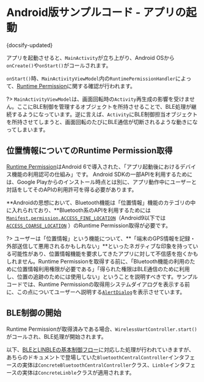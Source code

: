 # Android版サンプルコード - アプリの起動

{docsify-updated}

アプリを起動させると、`MainActivity`が立ち上がり、Android OSから`onCreate()`や`onStart()`がコールされます。

`onStart()`時、`MainActivityViewModel`内の`RuntimePermissionHandler`によって、[Runtime Permission]( #位置情報についてのruntime-permission取得 )に関する確認が行われます。

?> `MainActivityViewModel`は、画面回転時の`Activity`再生成の影響を受けません。ここにBLE制御を管理するオブジェクトを所持させることで、BLE処理が継続するようになっています。逆に言えば、`Activity`にBLE制御担当オブジェクトを所持させてしまうと、画面回転のたびにBLE通信が切断されるような動きになってしまいます。


## 位置情報についてのRuntime Permission取得

[Runtime Permission]( https://developer.android.com/training/permissions/requesting?hl=ja9 )はAndroid 6で導入された、「アプリ起動後におけるデバイス機能の利用認可の仕組み」です。
Android SDKの一部APIを利用するためには、Google Playからのインストール時点とは別に、アプリ動作中にユーザーと対話をしてそのAPIの利用許可を得る必要があります。

**Androidの思想において、Bluetooth機能は「位置情報」機能のカテゴリの中に入れられており、**Bluetooth系のAPIを利用するためには[`Manifest.permission.ACCESS_FINE_LOCATION`]( https://developer.android.com/reference/android/Manifest.permission#ACCESS_FINE_LOCATION )（Android9以下では[`ACCESS_COARSE_LOCATION`]( https://developer.android.com/reference/android/Manifest.permission#ACCESS_COARSE_LOCATION) ）のRuntime Permission取得が必要です。

?> ユーザーは「位置情報」という機能について、**「端末のGPS情報を記録・外部送信して悪用されるかもしれない」**といったネガティブな印象を持っている可能性があり、位置情報機能を要求してきたアプリに対して不信感を抱くかもしれません。Runtime Permissionを取得する前に、「Bluetooth機能の利用のために位置情報利用権限が必要である」「得られた権限はBLE通信のために利用し、位置の追跡のためには使用しない」ということを説明すべきです。サンプルコードでは、Runtime Permissionの取得用システムダイアログを表示する前に、この点についてユーザーへ説明する[`AlertDialog`]( https://developer.android.com/guide/topics/ui/dialogs?hl=ja )を表示させています。


## BLE制御の開始

Runtime Permissionが取得済みである場合、`WirelessUartController.start()`がコールされ、BLE処理が開始されます。

以下、[BLEとLINBLEの基本制御フロー](common/flows/introduction.md)に対応した処理が行われていきますが、あちらのドキュメントで登場していた`BluetoothCentralController`インタフェースの実体は`ConcreteBluetoothCentralController`クラス、`Linble`インタフェースの実体は`ConcreteLinble`クラスが適用されます。

